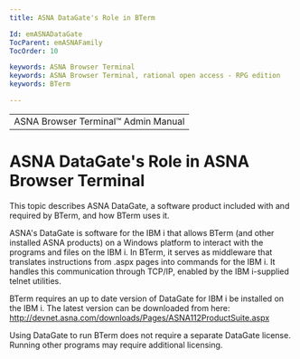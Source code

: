 ```yaml
---
title: ASNA DataGate's Role in BTerm

Id: emASNADataGate
TocParent: emASNAFamily
TocOrder: 10

keywords: ASNA Browser Terminal
keywords: ASNA Browser Terminal, rational open access - RPG edition
keywords: BTerm

---
```


<table>
                <tr>
                    <td>
                        <span class="OH_MultiViewContainerPanelDhtmlTable">
                            ASNA Browser Terminal&#8482; Admin Manual
                            <br />
                        </span>
                    </td>
                </tr>
</table>

# ASNA DataGate's Role in ASNA Browser Terminal
This topic describes ASNA DataGate, a software product included with and required by BTerm, and how BTerm uses it. 

ASNA's DataGate is software for the IBM i that allows BTerm (and other installed ASNA products) on a Windows platform to interact with the programs and files on the IBM i. In BTerm, it serves as middleware that translates instructions from .aspx pages into commands for the IBM i. It handles this communication through TCP/IP, enabled by the IBM i-supplied telnet utilities. 

BTerm requires an up to date version of DataGate for IBM i be installed on the IBM i. The latest version can be downloaded from here: http://devnet.asna.com/downloads/Pages/ASNA112ProductSuite.aspx 

Using DataGate to run BTerm does not require a separate DataGate license. Running other programs may require additional licensing. 
